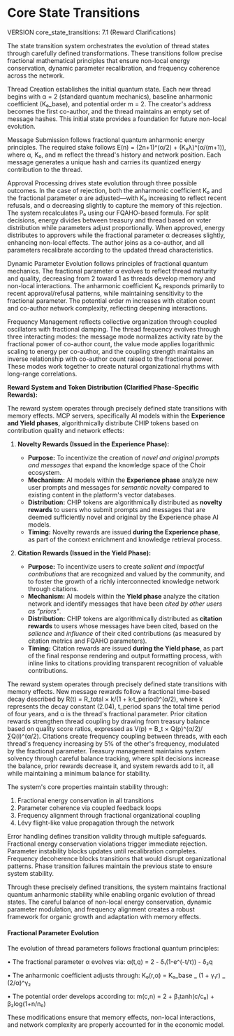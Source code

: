 # Core State Transitions

VERSION core_state_transitions: 7.1 (Reward Clarifications)

The state transition system orchestrates the evolution of thread states through carefully defined transformations. These transitions follow precise fractional mathematical principles that ensure non-local energy conservation, dynamic parameter recalibration, and frequency coherence across the network.

Thread Creation establishes the initial quantum state. Each new thread begins with α = 2 (standard quantum mechanics), baseline anharmonic coefficient (K₀_base), and potential order m = 2. The creator's address becomes the first co-author, and the thread maintains an empty set of message hashes. This initial state provides a foundation for future non-local evolution.

Message Submission follows fractional quantum anharmonic energy principles. The required stake follows E(n) = (2n+1)^(α/2) + (K₀λ)^(α/(m+1)), where α, K₀, and m reflect the thread's history and network position. Each message generates a unique hash and carries its quantized energy contribution to the thread.

Approval Processing drives state evolution through three possible outcomes. In the case of rejection, both the anharmonic coefficient K₀ and the fractional parameter α are adjusted—with K₀ increasing to reflect recent refusals, and α decreasing slightly to capture the memory of this rejection. The system recalculates P₀ using our FQAHO-based formula. For split decisions, energy divides between treasury and thread based on voter distribution while parameters adjust proportionally. When approved, energy distributes to approvers while the fractional parameter α decreases slightly, enhancing non-local effects. The author joins as a co-author, and all parameters recalibrate according to the updated thread characteristics.

Dynamic Parameter Evolution follows principles of fractional quantum mechanics. The fractional parameter α evolves to reflect thread maturity and quality, decreasing from 2 toward 1 as threads develop memory and non-local interactions. The anharmonic coefficient K₀ responds primarily to recent approval/refusal patterns, while maintaining sensitivity to the fractional parameter. The potential order m increases with citation count and co-author network complexity, reflecting deepening interactions.

Frequency Management reflects collective organization through coupled oscillators with fractional damping. The thread frequency evolves through three interacting modes: the message mode normalizes activity rate by the fractional power of co-author count, the value mode applies logarithmic scaling to energy per co-author, and the coupling strength maintains an inverse relationship with co-author count raised to the fractional power. These modes work together to create natural organizational rhythms with long-range correlations.

**Reward System and Token Distribution (Clarified Phase-Specific Rewards):**

The reward system operates through precisely defined state transitions with memory effects. MCP servers, specifically AI models within the **Experience and Yield phases**, algorithmically distribute CHIP tokens based on contribution quality and network effects:

1.  **Novelty Rewards (Issued in the Experience Phase):**
    *   **Purpose:** To incentivize the creation of *novel and original prompts and messages* that expand the knowledge space of the Choir ecosystem.
    *   **Mechanism:** AI models within the **Experience phase** analyze new user prompts and messages for *semantic novelty* compared to existing content in the platform's vector databases.
    *   **Distribution:** CHIP tokens are algorithmically distributed as **novelty rewards** to users who submit prompts and messages that are deemed sufficiently novel and original by the Experience phase AI models.
    *   **Timing:** Novelty rewards are issued **during the Experience phase**, as part of the context enrichment and knowledge retrieval process.

2.  **Citation Rewards (Issued in the Yield Phase):**
    *   **Purpose:** To incentivize users to create *salient and impactful contributions* that are recognized and valued by the community, and to foster the growth of a richly interconnected knowledge network through citations.
    *   **Mechanism:** AI models within the **Yield phase** analyze the citation network and identify messages that have been *cited by other users as "priors"*.
    *   **Distribution:** CHIP tokens are algorithmically distributed as **citation rewards** to users whose messages have been cited, based on the *salience* and *influence* of their cited contributions (as measured by citation metrics and FQAHO parameters).
    *   **Timing:** Citation rewards are issued **during the Yield phase**, as part of the final response rendering and output formatting process, with inline links to citations providing transparent recognition of valuable contributions.

The reward system operates through precisely defined state transitions with memory effects. New message rewards follow a fractional time-based decay described by R(t) = R_total × k/(1 + k·t_period)^(α/2), where k represents the decay constant (2.04), t_period spans the total time period of four years, and α is the thread's fractional parameter. Prior citation rewards strengthen thread coupling by drawing from treasury balance based on quality score ratios, expressed as V(p) = B_t × Q(p)^(α/2)/∑Q(i)^(α/2). Citations create frequency coupling between threads, with each thread's frequency increasing by 5% of the other's frequency, modulated by the fractional parameter. Treasury management maintains system solvency through careful balance tracking, where split decisions increase the balance, prior rewards decrease it, and system rewards add to it, all while maintaining a minimum balance for stability.

The system's core properties maintain stability through:

1. Fractional energy conservation in all transitions
2. Parameter coherence via coupled feedback loops
3. Frequency alignment through fractional organizational coupling
4. Lévy flight-like value propagation through the network

Error handling defines transition validity through multiple safeguards. Fractional energy conservation violations trigger immediate rejection. Parameter instability blocks updates until recalibration completes. Frequency decoherence blocks transitions that would disrupt organizational patterns. Phase transition failures maintain the previous state to ensure system stability.

Through these precisely defined transitions, the system maintains fractional quantum anharmonic stability while enabling organic evolution of thread states. The careful balance of non-local energy conservation, dynamic parameter modulation, and frequency alignment creates a robust framework for organic growth and adaptation with memory effects.

#### Fractional Parameter Evolution

The evolution of thread parameters follows fractional quantum principles:

• The fractional parameter α evolves via:
α(t,q) = 2 - δ₁(1-e^(-t/τ)) - δ₂q

• The anharmonic coefficient adjusts through:
K₀(r,α) = K₀_base _ (1 + γ₁r) _ (2/α)^γ₂

• The potential order develops according to:
m(c,n) = 2 + β₁tanh(c/c₀) + β₂log(1+n/n₀)

These modifications ensure that memory effects, non-local interactions, and network complexity are properly accounted for in the economic model.

